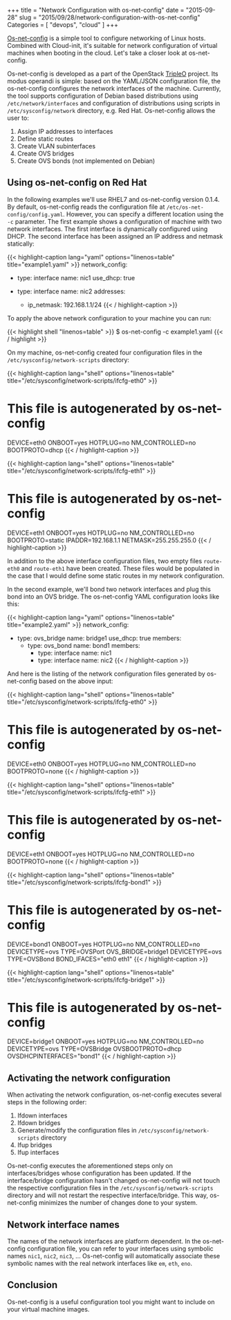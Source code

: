 +++
title = "Network Configuration with os-net-config"
date = "2015-09-28"
slug = "2015/09/28/network-configuration-with-os-net-config"
Categories = [ "devops", "cloud" ]
+++

[Os-net-config](https://github.com/openstack/os-net-config "os-net-config") is a simple tool to configure networking of Linux hosts. Combined with Cloud-init, it's suitable for network configuration of virtual machines when booting in the cloud. Let's take a closer look at os-net-config.

<!--more-->

Os-net-config is developed as a part of the OpenStack [TripleO](https://wiki.openstack.org/wiki/TripleO "TripleO") project. Its modus operandi is simple: based on the YAML/JSON configuration file, the os-net-config configures the network interfaces of the machine. Currently, the tool supports configuration of Debian based distributions using `/etc/network/interfaces` and configuration of distributions using scripts in `/etc/sysconfig/network` directory, e.g. Red Hat. Os-net-config allows the user to:

1. Assign IP addresses to interfaces
2. Define static routes
3. Create VLAN subinterfaces
4. Create OVS bridges
5. Create OVS bonds (not implemented on Debian)

## Using os-net-config on Red Hat

In the following examples we'll use RHEL7 and os-net-config version 0.1.4. By default, os-net-config reads the configuration file at `/etc/os-net-config/config.yaml`. However, you can specify a different location using the `-c` parameter. The first example shows a configuration of machine with two network interfaces. The first interface is dynamically configured using DHCP. The second interface has been assigned an IP address and netmask statically:

{{< highlight-caption lang="yaml" options="linenos=table" title="example1.yaml" >}}
network_config:
  - type: interface
    name: nic1
    use_dhcp: true

  - type: interface
    name: nic2
    addresses:
      - ip_netmask: 192.168.1.1/24
{{< / highlight-caption >}}

To apply the above network configuration to your machine you can run:

{{< highlight shell "linenos=table" >}}
$ os-net-config -c example1.yaml
{{< / highlight >}}

On my machine, os-net-config created four configuration files in the `/etc/sysconfig/network-scripts` directory:

{{< highlight-caption lang="shell" options="linenos=table" title="/etc/sysconfig/network-scripts/ifcfg-eth0" >}}
# This file is autogenerated by os-net-config
DEVICE=eth0
ONBOOT=yes
HOTPLUG=no
NM_CONTROLLED=no
BOOTPROTO=dhcp
{{< / highlight-caption >}}

{{< highlight-caption lang="shell" options="linenos=table" title="/etc/sysconfig/network-scripts/ifcfg-eth1" >}}
# This file is autogenerated by os-net-config
DEVICE=eth1
ONBOOT=yes
HOTPLUG=no
NM_CONTROLLED=no
BOOTPROTO=static
IPADDR=192.168.1.1
NETMASK=255.255.255.0
{{< / highlight-caption >}}

In addition to the above interface configuration files, two empty files `route-eth0` and `route-eth1` have been created. These files would be populated in the case that I would define some static routes in my network configuration.

In the second example, we'll bond two network interfaces and plug this bond into an OVS bridge. The os-net-config YAML configuration looks like this:

{{< highlight-caption lang="yaml" options="linenos=table" title="example2.yaml" >}}
network_config:
  - type: ovs_bridge
    name: bridge1
    use_dhcp: true
    members:
       - type: ovs_bond
         name: bond1
         members:
           - type: interface
             name: nic1
           - type: interface
             name: nic2
{{< / highlight-caption >}}

And here is the listing of the network configuration files generated by os-net-config based on the above input:

{{< highlight-caption lang="shell" options="linenos=table" title="/etc/sysconfig/network-scripts/ifcfg-eth0" >}}
# This file is autogenerated by os-net-config
DEVICE=eth0
ONBOOT=yes
HOTPLUG=no
NM_CONTROLLED=no
BOOTPROTO=none
{{< / highlight-caption >}}

{{< highlight-caption lang="shell" options="linenos=table" title="/etc/sysconfig/network-scripts/ifcfg-eth1" >}}
# This file is autogenerated by os-net-config
DEVICE=eth1
ONBOOT=yes
HOTPLUG=no
NM_CONTROLLED=no
BOOTPROTO=none
{{< / highlight-caption >}}

{{< highlight-caption lang="shell" options="linenos=table" title="/etc/sysconfig/network-scripts/ifcfg-bond1" >}}
# This file is autogenerated by os-net-config
DEVICE=bond1
ONBOOT=yes
HOTPLUG=no
NM_CONTROLLED=no
DEVICETYPE=ovs
TYPE=OVSPort
OVS_BRIDGE=bridge1
DEVICETYPE=ovs
TYPE=OVSBond
BOND_IFACES="eth0 eth1"
{{< / highlight-caption >}}

{{< highlight-caption lang="shell" options="linenos=table" title="/etc/sysconfig/network-scripts/ifcfg-bridge1" >}}
# This file is autogenerated by os-net-config
DEVICE=bridge1
ONBOOT=yes
HOTPLUG=no
NM_CONTROLLED=no
DEVICETYPE=ovs
TYPE=OVSBridge
OVSBOOTPROTO=dhcp
OVSDHCPINTERFACES="bond1"
{{< / highlight-caption >}}

## Activating the network configuration

When activating the network configuration, os-net-config executes several steps in the following order:

1. Ifdown interfaces
2. Ifdown bridges
3. Generate/modify the configuration files in `/etc/sysconfig/network-scripts` directory
4. Ifup bridges
5. Ifup interfaces

Os-net-config executes the aforementioned steps only on interfaces/bridges whose configuration has been updated. If the interface/bridge configuration hasn't changed os-net-config will not touch the respective configuration files in the `/etc/sysconfig/network-scripts` directory and will not restart the respective interface/bridge. This way, os-net-config minimizes the number of changes done to your system.


## Network interface names

The names of the network interfaces are platform dependent. In the os-net-config configuration file, you can refer to your interfaces using symbolic names `nic1`, `nic2`, `nic3`, ... Os-net-config will automatically associate these symbolic names with the real network interfaces like `em`, `eth`, `eno`.

## Conclusion
Os-net-config is a useful configuration tool you might want to include on your virtual machine images.
